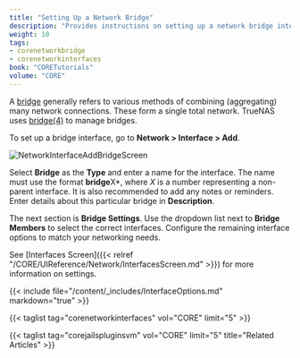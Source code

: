 ```yaml
---
title: "Setting Up a Network Bridge"
description: "Provides instructions on setting up a network bridge interface on TrueNAS CORE."
weight: 10
tags:
- corenetworkbridge
- corenetworkinterfaces
book: "CORETutorials"
volume: "CORE"
---
```


A [bridge](https://tools.ietf.org/html/rfc6325) generally refers to various methods of combining (aggregating) many network connections. These form a single total network. TrueNAS uses [bridge(4)](https://www.freebsd.org/cgi/man.cgi?bridge(4)) to manage bridges.

To set up a bridge interface, go to **Network > Interface > Add**.

![NetworkInterfaceAddBridgeScreen](/images/CORE/Network/NetworkInterfaceAddBridgeScreen.png "Network Interface Add Bridge Screen")

Select **Bridge** as the **Type** and enter a name for the interface. The name must use the format **bridge**X*, where *X* is a number representing a non-parent interface.
It is also recommended to add any notes or reminders. Enter details about this particular bridge in **Description**.

The next section is  **Bridge Settings**. Use the dropdown list next to **Bridge Members** to select the correct interfaces. Configure the remaining interface options to match your networking needs.

See [Interfaces Screen]({{< relref "/CORE/UIReference/Network/InterfacesScreen.md" >}}) for more information on settings.

{{< include file="/content/_includes/InterfaceOptions.md" markdown="true" >}}

{{< taglist tag="corenetworkinterfaces" vol="CORE" limit="5" >}}

{{< taglist tag="corejailspluginsvm" vol="CORE" limit="5" title="Related Articles" >}}
